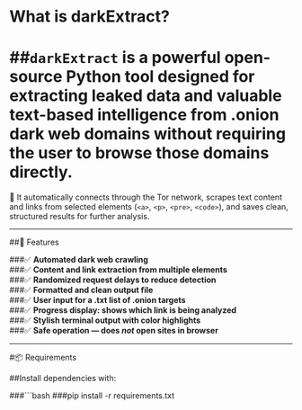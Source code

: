 
 # What is darkExtract?
 
##`darkExtract` is a powerful open-source Python tool designed for **extracting leaked data** and valuable text-based intelligence from **.onion** dark web domains without requiring the user to browse those domains directly.
===
🧪 It automatically connects through the Tor network, scrapes text content and links from selected elements (`<a>`, `<p>`, `<pre>`, `<code>`), and saves clean, structured results for further analysis.

---

##🚀 Features

###✅ **Automated dark web crawling**  
###✅ **Content and link extraction from multiple elements**  
###✅ **Randomized request delays to reduce detection**  
###✅ **Formatted and clean output file**  
###✅ **User input for a .txt list of .onion targets**  
###✅ **Progress display: shows which link is being analyzed**  
###✅ **Stylish terminal output with color highlights**  
###✅ **Safe operation — does *not* open sites in browser**  

---

 #📦 Requirements

##Install dependencies with:

###```bash
###pip install -r requirements.txt
